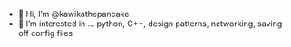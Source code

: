 - 👋 Hi, I’m @kawikathepancake
- 👀 I’m interested in ... python, C++, design patterns, networking, saving off config files


<!---
davethepancakeman/davethepancakeman is a ✨ special ✨ repository because its `README.md` (this file) appears on your GitHub profile.
You can click the Preview link to take a look at your changes.
--->
